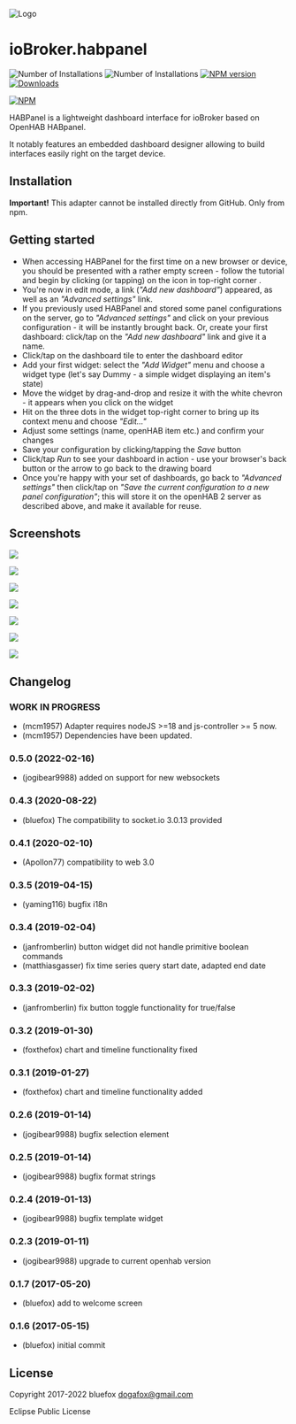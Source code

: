 ![Logo](admin/habpanel.png)
# ioBroker.habpanel

![Number of Installations](http://iobroker.live/badges/habpanel-installed.svg) ![Number of Installations](http://iobroker.live/badges/habpanel-stable.svg) [![NPM version](http://img.shields.io/npm/v/iobroker.habpanel.svg)](https://www.npmjs.com/package/iobroker.habpanel)
[![Downloads](https://img.shields.io/npm/dm/iobroker.habpanel.svg)](https://www.npmjs.com/package/iobroker.habpanel)

[![NPM](https://nodei.co/npm/iobroker.habpanel.png?downloads=true)](https://nodei.co/npm/iobroker.habpanel/)

HABPanel is a lightweight dashboard interface for ioBroker based on OpenHAB HABpanel.

It notably features an embedded dashboard designer allowing to build interfaces easily right on the target device.

## Installation
**Important!**
This adapter cannot be installed directly from GitHub. Only from npm.

## Getting started

- When accessing HABPanel for the first time on a new browser or device, you should be presented with a rather empty screen - follow the tutorial and begin by clicking (or tapping) on the icon in top-right corner .
- You're now in edit mode, a link (_"Add new dashboard"_) appeared, as well as an _"Advanced settings"_ link.
- If you previously used HABPanel and stored some panel configurations on the server, go to _"Advanced settings"_ and click on your previous configuration - it will be instantly brought back. Or, create your first dashboard: click/tap on the _"Add new dashboard"_ link and give it a name.
- Click/tap on the dashboard tile to enter the dashboard editor
- Add your first widget: select the _"Add Widget"_ menu and choose a widget type (let's say Dummy - a simple widget displaying an item's state)
- Move the widget by drag-and-drop and resize it with the white chevron - it appears when you click on the widget
- Hit on the three dots in the widget top-right corner to bring up its context menu and choose _"Edit..."_
- Adjust some settings (name, openHAB item etc.) and confirm your changes
- Save your configuration by clicking/tapping the _Save_ button
- Click/tap _Run_ to see your dashboard in action - use your browser's back button or the arrow to go back to the drawing board
- Once you're happy with your set of dashboards, go back to _"Advanced settings"_ then click/tap on _"Save the current configuration to a new panel configuration"_; this will store it on the openHAB 2 server as described above, and make it available for reuse.

## Screenshots

![](doc/images/habpanel_screenshot0.png)

![](doc/images/habpanel_screenshot1.png)

![](doc/images/habpanel_screenshot2.png)

![](doc/images/habpanel_screenshot3.png)

![](doc/images/habpanel_screenshot4.png)

![](doc/images/habpanel_screenshot5.png)

![](doc/images/habpanel_screenshot6.png)

## Changelog
<!--
	Placeholder for the next version (at the beginning of the line):
	### __WORK IN PROGRESS__
-->
### __WORK IN PROGRESS__
-   (mcm1957) Adapter requires nodeJS >=18 and js-controller >= 5 now.
-   (mcm1957) Dependencies have been updated.

### 0.5.0 (2022-02-16)
* (jogibear9988) added on support for new websockets

### 0.4.3 (2020-08-22)
* (bluefox) The compatibility to socket.io 3.0.13 provided

### 0.4.1 (2020-02-10)
* (Apollon77) compatibility to web 3.0

### 0.3.5 (2019-04-15)
* (yaming116) bugfix i18n

### 0.3.4 (2019-02-04)
* (janfromberlin) button widget did not handle primitive boolean commands
* (matthiasgasser) fix time series query start date, adapted end date

### 0.3.3 (2019-02-02)
* (janfromberlin) fix button toggle functionality for true/false

### 0.3.2 (2019-01-30)
* (foxthefox) chart and timeline functionality fixed

### 0.3.1 (2019-01-27)
* (foxthefox) chart and timeline functionality added

### 0.2.6 (2019-01-14)
* (jogibear9988) bugfix selection element

### 0.2.5 (2019-01-14)
* (jogibear9988) bugfix format strings

### 0.2.4 (2019-01-13)
* (jogibear9988) bugfix template widget

### 0.2.3 (2019-01-11)
* (jogibear9988) upgrade to current openhab version

### 0.1.7 (2017-05-20)
* (bluefox) add to welcome screen

### 0.1.6 (2017-05-15)
* (bluefox) initial commit

## License
Copyright 2017-2022 bluefox <dogafox@gmail.com>

Eclipse Public License
